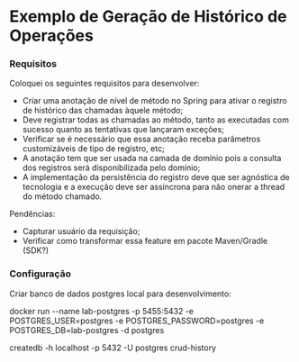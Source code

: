 # Exemplo de Geração de Histórico de Operações

### Requisitos
Coloquei os seguintes requisitos para desenvolver:

* Criar uma anotação de nível de método no Spring para ativar o registro de histórico das chamadas àquele método;
* Deve registrar todas as chamadas ao método, tanto as executadas com sucesso quanto as tentativas que lançaram exceções;
* Verificar se é necessário que essa anotação receba parâmetros customizáveis de tipo de registro, etc;
* A anotação tem que ser usada na camada de domínio pois a consulta dos registros será disponibilizada pelo domínio;
* A implementação da persistência do registro deve que ser agnóstica de tecnologia e a execução deve ser assíncrona para não onerar a thread do método chamado.

Pendências:
* Capturar usuário da requisição;
* Verificar como transformar essa feature em pacote Maven/Gradle (SDK?)

### Configuração
Criar banco de dados postgres local para desenvolvimento:


docker run --name lab-postgres -p 5455:5432 -e POSTGRES_USER=postgres -e POSTGRES_PASSWORD=postgres -e POSTGRES_DB=lab-postgres -d postgres


createdb -h localhost -p 5432 -U postgres crud-history

